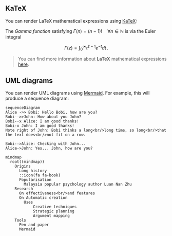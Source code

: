 ## KaTeX

You can render LaTeX mathematical expressions using [KaTeX](https://khan.github.io/KaTeX/):

The *Gamma function* satisfying $\Gamma(n) = (n-1)!\quad\forall n\in\mathbb N$ is via the Euler integral

$$
\Gamma(z) = \int_0^\infty t^{z-1}e^{-t}dt\,.
$$

> You can find more information about **LaTeX** mathematical expressions [here](http://meta.math.stackexchange.com/questions/5020/mathjax-basic-tutorial-and-quick-reference).

## UML diagrams

You can render UML diagrams using [Mermaid](https://mermaidjs.github.io/). For example, this will produce a sequence diagram:

```mermaid
sequenceDiagram
Alice ->> Bobi: Hello Bobi, how are you?
Bobi-->>John: How about you John?
Bobi--x Alice: I am good thanks!
Bobi-x John: I am good thanks!
Note right of John: Bobi thinks a long<br/>long time, so long<br/>that the text does<br/>not fit on a row.

Bobi-->Alice: Checking with John...
Alice->John: Yes... John, how are you?
```
```mermaid
mindmap
  root((mindmap))
    Origins
      Long history
      ::icon(fa fa-book)
      Popularisation
        Malaysia popular psychology author Luan Nan Zhu
    Research
      On effectiveness<br/>and features
      On Automatic creation
        Uses
            Creative techniques
            Strategic planning
            Argument mapping
    Tools
      Pen and paper
      Mermaid
```
